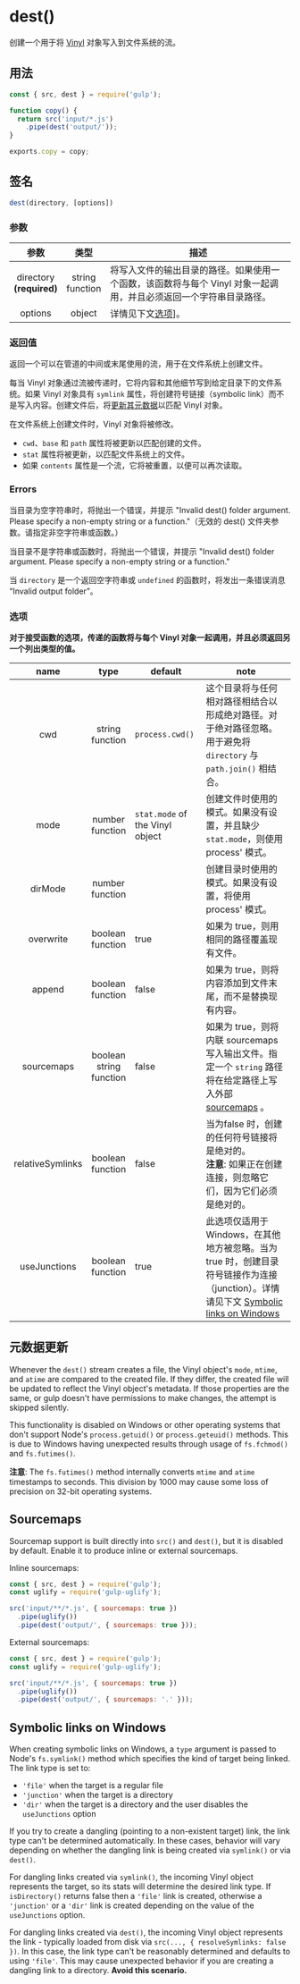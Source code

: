 <!-- front-matter
id: dest
title: dest()
hide_title: true
sidebar_label: dest()
-->

# dest()

创建一个用于将 [Vinyl][vinyl-concepts] 对象写入到文件系统的流。

## 用法

```js
const { src, dest } = require('gulp');

function copy() {
  return src('input/*.js')
    .pipe(dest('output/'));
}

exports.copy = copy;
```

## 签名

```js
dest(directory, [options])
```

### 参数

| 参数 | 类型 | 描述 |
|:--------------:|:-----:|--------|
| directory<br>**(required)** | string<br>function | 将写入文件的输出目录的路径。如果使用一个函数，该函数将与每个 Vinyl 对象一起调用，并且必须返回一个字符串目录路径。|
| options | object | 详情见下文[选项][options-section]]。|

### 返回值

返回一个可以在管道的中间或末尾使用的流，用于在文件系统上创建文件。

每当 Vinyl 对象通过流被传递时，它将内容和其他细节写到给定目录下的文件系统。如果 Vinyl 对象具有 `symlink` 属性，将创建符号链接（symbolic link）而不是写入内容。创建文件后，将[更新其元数据][metadata-updates-section]以匹配 Vinyl 对象。

在文件系统上创建文件时，Vinyl 对象将被修改。
* `cwd`、`base` 和 `path` 属性将被更新以匹配创建的文件。
* `stat` 属性将被更新，以匹配文件系统上的文件。
* 如果 `contents` 属性是一个流，它将被重置，以便可以再次读取。

### Errors

当目录为空字符串时，将抛出一个错误，并提示 "Invalid dest() folder argument. Please specify a non-empty string or a function."（无效的 dest() 文件夹参数。请指定非空字符串或函数。）

当目录不是字符串或函数时，将抛出一个错误，并提示 "Invalid dest() folder argument. Please specify a non-empty string or a function."

当 `directory` 是一个返回空字符串或 `undefined` 的函数时，将发出一条错误消息 “Invalid output folder”。

### 选项

**对于接受函数的选项，传递的函数将与每个 Vinyl 对象一起调用，并且必须返回另一个列出类型的值。**

| name | type | default | note |
|:-------:|:------:|-----------|-------|
| cwd | string<br>function | `process.cwd()` | 这个目录将与任何相对路径相结合以形成绝对路径。对于绝对路径忽略。用于避免将 `directory` 与 `path.join()` 相结合。|
| mode | number<br>function | `stat.mode` of the Vinyl object | 创建文件时使用的模式。如果没有设置，并且缺少 `stat.mode`，则使用 process' 模式。 |
| dirMode | number<br>function | | 创建目录时使用的模式。如果没有设置，将使用 process' 模式。 |
| overwrite | boolean<br>function | true | 如果为 true，则用相同的路径覆盖现有文件。 |
| append | boolean<br>function | false |  如果为 true，则将内容添加到文件末尾，而不是替换现有内容。|
| sourcemaps | boolean<br>string<br>function | false | 如果为 true，则将内联 sourcemaps 写入输出文件。指定一个 `string` 路径将在给定路径上写入外部 [sourcemaps][sourcemaps-section] 。 |
| relativeSymlinks | boolean<br>function | false | 当为false 时，创建的任何符号链接将是绝对的。<br>**注意**: 如果正在创建连接，则忽略它们，因为它们必须是绝对的。 |
| useJunctions | boolean<br>function | true | 此选项仅适用于 Windows，在其他地方被忽略。当为 true 时，创建目录符号链接作为连接（junction）。详情请见下文 [Symbolic links on Windows][symbolic-links-section] |

## 元数据更新

Whenever the `dest()` stream creates a file, the Vinyl object's `mode`, `mtime`, and `atime` are compared to the created file. If they differ, the created file will be updated to reflect the Vinyl object's metadata. If those properties are the same, or gulp doesn't have permissions to make changes, the attempt is skipped silently.

This functionality is disabled on Windows or other operating systems that don't support Node's `process.getuid()` or `process.geteuid()` methods. This is due to Windows having unexpected results through usage of `fs.fchmod()` and `fs.futimes()`.

**注意**: The `fs.futimes()` method internally converts `mtime` and `atime` timestamps to seconds. This division by 1000 may cause some loss of precision on 32-bit operating systems.

## Sourcemaps

Sourcemap support is built directly into `src()` and `dest()`, but it is disabled by default. Enable it to produce inline or external sourcemaps.

Inline sourcemaps:
```js
const { src, dest } = require('gulp');
const uglify = require('gulp-uglify');

src('input/**/*.js', { sourcemaps: true })
  .pipe(uglify())
  .pipe(dest('output/', { sourcemaps: true }));
```

External sourcemaps:
```js
const { src, dest } = require('gulp');
const uglify = require('gulp-uglify');

src('input/**/*.js', { sourcemaps: true })
  .pipe(uglify())
  .pipe(dest('output/', { sourcemaps: '.' }));
```

## Symbolic links on Windows

When creating symbolic links on Windows, a `type` argument is passed to Node's `fs.symlink()` method which specifies the kind of target being linked. The link type is set to:
* `'file'` when the target is a regular file
* `'junction'` when the target is a directory
* `'dir'` when the target is a directory and the user disables the `useJunctions` option


If you try to create a dangling (pointing to a non-existent target) link, the link type can't be determined automatically. In these cases, behavior will vary depending on whether the dangling link is being created via `symlink()` or via `dest()`.

For dangling links created via `symlink()`, the incoming Vinyl object represents the target, so its stats will determine the desired link type. If `isDirectory()` returns false then a `'file'` link is created, otherwise a `'junction'` or a `'dir'` link is created depending on the value of the `useJunctions` option.

For dangling links created via `dest()`, the incoming Vinyl object represents the link - typically loaded from disk via `src(..., { resolveSymlinks: false })`. In this case, the link type can't be reasonably determined and defaults to using `'file'`. This may cause unexpected behavior if you are creating a dangling link to a directory. **Avoid this scenario.**

[sourcemaps-section]: #sourcemaps
[symbolic-links-section]: #symbolic-links-on-windows
[options-section]: #选项
[metadata-updates-section]: #metadata-updates
[vinyl-concepts]: ../api/concepts.md#vinyl
